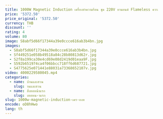 ```yaml
---
title: 1000W Magnetic Induction เครื่องทําความร้อน ชุด 220V ยานยนต์ Flameless ความร้อนเครื่องทําความร้อน 10 ขดลวดรถซ่อมเครื่องมือ
price: '5372.50'
price_original: '5372.50'
currency: THB
discount: ''
rating: 4
volume: 80
image: S8abf5d66f17344a39e0ccce616ab3b4bn.jpg
images:
  - S8abf5d66f17344a39e0ccce616ab3b4bn.jpg
  - Sf449251e058b49518a84c28b80813d62r.jpg
  - S2f8a199ca30e4cd69e08d2419d01eaa9F.jpg
  - S592b651974ca4f06bbcc718ff6d687721.jpg
  - S4775625e071441e88031a73368652107v.jpg
video: 4000229580045.mp4
categories:
  - name: บ้านและสวน
    slug: านและสวน
  - name: สิ่งทอหน้าแรก
    slug: งทอหน-าแรก
slug: 1000w-magnetic-induction-เคร-องท
encode: oD8hHwo
lang: th
---
```

  